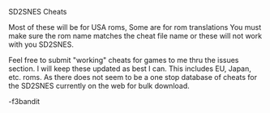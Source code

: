 SD2SNES Cheats

Most of these will be for USA roms, Some are for rom translations
You must make sure the rom name matches the cheat file name or these
will not work with you SD2SNES.

Feel free to submit "working" cheats for games to me thru the issues section.
I will keep these updated as best I can. This includes EU, Japan, etc. roms.
As there does not seem to be a one stop database of cheats for the SD2SNES
currently on the web for bulk download.

-f3bandit
